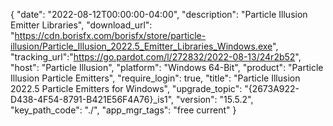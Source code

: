 {
  "date": "2022-08-12T00:00:00-04:00",
  "description": "Particle Illusion Emitter Libraries",
  "download_url": "https://cdn.borisfx.com/borisfx/store/particle-illusion/Particle_Illusion_2022.5_Emitter_Libraries_Windows.exe",
  "tracking_url":"https://go.pardot.com/l/272832/2022-08-13/24r2b52",
  "host": "Particle Illusion",
  "platform": "Windows 64-Bit",
  "product": "Particle Illusion Particle Emitters",
  "require_login": true,
  "title": "Particle Illusion 2022.5 Particle Emitters for Windows",
  "upgrade_topic": "{2673A922-D438-4F54-8791-B421E56F4A76}_is1",
  "version": "15.5.2",
  "key_path_code": "./",
  "app_mgr_tags": "free current"
}
